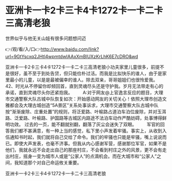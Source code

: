 # 亚洲卡一卡2卡三卡4卡1272卡一卡二卡三高清老狼
世界似乎与他无关山娃有很多问题想问迈

👉/观/看/入/口👉http://www.baidu.com/link?url=9GtYscxq2JHtl4wpmtdwIAAxXmBlUXzKrLhK6E7cDRO&wd

亚洲卡一卡2卡三卡4卡1272卡一卡二卡三高清老狼小功夫家里儿童很多，前提不是很好，虽不至于到处告贷，但只能俭朴过活。而我是比拟快乐的谁人，由于是家里最小的儿童，以是是最被偏幸的谁人。除去双亲，哥哥姐姐们也很怜爱我。
	42、时光从不停留你却频回首，直到灵魂尽头还是守护我。岁月无法带走有心的承诺，直到灵魂尽头你还紧抱我。
　　A:对于网友@上官逸言反应的题目，大理市交通警察大队古城中队恢复如次：开始感动网友的关切关心！依照大理市创造文雅都会及大理古城创造“5A景区”关系处事诉求，大理市交通警察大队古城中队按“渐渐废除、庄重处置”的规则，将泛爱路、叶榆路占道泊车泊位废除，并对玉洱路、泛爱路、叶榆路、护国路等古城区内路途不法泊车动作严酷妨碍，处事博得鲜明功效。
	过去的一页，能不翻就别翻，翻落了灰尘会迷失了双眼。
　　军官的回答我们都不甚满意，有一种上当的感觉，私下里小声发着牢骚。事实上，从收到入伍通知书时起，我们就将自己交给了命令。我们的牢骚也只能是牢骚，嘴上说说而已。即使大声发表，也毫不济事。但我从内心感谢军营，感谢那位军官，如果不是他们，我就永远不会走出自己的那座村庄，不会看到村庄之外的风景，更不会有走出村庄，摇身一变为城市人或是“公家人”的点滴机会。而在大城市和“公家人”之间，我知道那个对自己命运攸关重要。

亚洲卡一卡2卡三卡4卡1272卡一卡二卡三高清老狼
